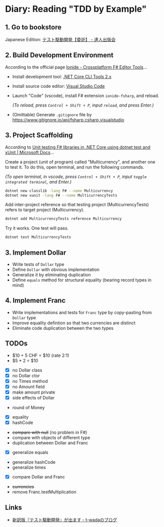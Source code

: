 # Diary: Reading "TDD by Example"

## 1. Go to bookstore

Japanese Edition: [テスト駆動開発【委託】 - 達人出版会](https://tatsu-zine.com/books/test-driven-development)

## 2. Build Development Environment

According to the official page [Ionide - Crossplatform F# Editor Tools](http://ionide.io/#getting-started)...

- Install development tool: [.NET Core CLI Tools 2.x](https://docs.microsoft.com/en-us/dotnet/core/tools/?tabs=netcore2x)
- Install source code editor: [Visual Studio Code](https://code.visualstudio.com/)
- Launch "Code" (vscode), install F# extension `ionide-fsharp`, and reload.

    *(To reload, press `Control + Shift + P`, input `reload`, and press Enter.)*

- (Omittable) Generate `.gitignore` file by <https://www.gitignore.io/api/fsharp,csharp,visualstudio>

## 3. Project Scaffolding

According to [Unit testing F# libraries in .NET Core using dotnet test and xUnit | Microsoft Docs](https://docs.microsoft.com/en-us/dotnet/core/testing/unit-testing-fsharp-with-dotnet-test)...

Create a project (unit of program) called "Multicurrency", and another one to test it. To do this, open terminal, and run the following commands.

*(To open terminal, in vscode, press `Control + Shift + P`, input `toggle integrated terminal`, and Enter.)*

```sh
dotnet new classlib -lang F# --name Multicurrency
dotnet new xunit -lang F# --name MulticurrencyTests
```

Add inter-project reference so that testing project (MulticurrencyTests) refers to target project (Multicurrency).

```sh
dotnet add MulticurrencyTests reference Multicurrency
```

Try it works. One test will pass.

```sh
dotnet test MulticurrencyTests
```

## 3. Implement Dollar

- Write tests of `Dollar` type
- Define `Dollar` with obvious implementation
- Generalize it by eliminating duplication
- Define `equals` method for structural equality (bearing record types in mind)

## 4. Implement Franc

- Write implementations and tests for `Franc` type by copy-pasting from `Dollar` type
- Improve equality defintion so that two currencies are distinct
- Eliminate code duplication between the two types

## TODOs

- $10 + 5 CHF = $10 (rate 2:1)
- $5 * 2 = $10
- [x] no Dollar class
- [x] no Dollar ctor
- [x] no Times method
- [x] no Amount field
- [x] make amount private
- [x] side effects of Dollar
- round of Money
- [x] equality
- [x] hashCode
- ~~compare with null~~ (no problem in F#)
- compare with objects of different type
- duplication between Dollar and Franc
- [x] generalize equals
- generalize hashCode
- generalize times
- [x] compare Dollar and Franc
- ~~currencies~~
- remove Franc.testMultiplication

## Links

- [新訳版『テスト駆動開発』が出ます - t-wadaのブログ](http://t-wada.hatenablog.jp/entry/tddbook)
